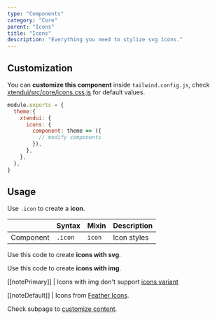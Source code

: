 ```yaml
---
type: "Components"
category: "Core"
parent: "Icons"
title: "Icons"
description: "Everything you need to stylize svg icons."
---
```


## Customization

You can **customize this component** inside `tailwind.config.js`, check [xtendui/src/core/icons.css.js](https://github.com/minimit/xtendui/blob/beta/src/core/icons.css.js) for default values.

```jsx
module.exports = {
  theme:{
    xtendui: {
      icons: {
        component: theme => ({
          // modify components
        }),
      },
    },
  },
}
```

## Usage

Use `.icon` to create a **icon**.

<div class="table-overflow">

|                      | Syntax                          | Mixin            | Description                   |
| ----------------------- | ----------------------------------------- | -----------------------------| ----------------------------- |
| Component                  | `.icon`                     | `icon`                | Icon styles            |

</div>

Use this code to create **icons with svg**.

<demo>
  <demovanilla src="vanilla/components/core/icons/usage">
  </demovanilla>
</demo>

Use this code to create **icons with img**.

<demo>
  <demovanilla src="vanilla/components/core/icons/usage-img">
  </demovanilla>
</demo>

[[notePrimary]]
| Icons with img don't support [icons variant](/components/core/icons/content#variant)

[[noteDefault]]
| Icons from [Feather Icons](https://feathericons.com).

Check subpage to [customize content](/components/core/icons/content).
